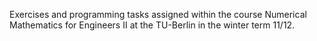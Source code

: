 Exercises and programming tasks assigned within the course Numerical Mathematics for Engineers II at the TU-Berlin in the winter term 11/12.